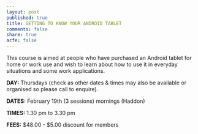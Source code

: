 ```yaml
---
layout: post
published: true
title: GETTING TO KNOW YOUR ANDROID TABLET
comments: false
share: true
acfe: false
---
```


This course is aimed at people who have purchased an Android tablet for home or work use and wish to learn about how to use it in everyday situations and some work applications.

**DAY:** Thursdays (check as other dates & times may also be available or organised so please call to enquire).

**DATES:** February 19th (3 sessions) mornings (Haddon)

**TIMES:** 1.30 pm to 3.30 pm

**FEES:** $48.00 - $5.00 discount for members
